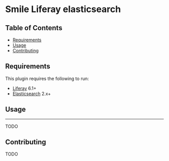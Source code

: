 # Smile Liferay elasticsearch


## Table of Contents

  * [Requirements](#requirements)
  * [Usage](#usage)
  * [Contributing](#contributing)


## Requirements

This plugin requires the following to run:

  * [Liferay](https://www.liferay.com) 6.1+
  * [Elasticsearch](https://www.elastic.co/products/elasticsearch) 2.x+


## Usage
-----

TODO

Contributing
------------

TODO